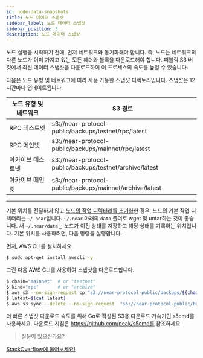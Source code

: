 ```yaml
---
id: node-data-snapshots
title: 노드 데이터 스냅샷
sidebar_label: 노드 데이터 스냅샷
sidebar_position: 3
description: 노드 데이터 스냅샷
---
```


노드 실행을 시작하기 전에, 먼저 네트워크와 동기화해야 합니다. 즉, 노드는 네트워크의 다른 노드가 이미 가지고 있는 모든 헤더와 블록을 다운로드해야 합니다. 퍼블릭 S3 버킷에서 최신 데이터 스냅샷을 다운로드하여 이 프로세스의 속도를 높일 수 있습니다.

다음은 노드 유형 및 네트워크에 따라 사용 가능한 스냅샷 디렉토리입니다. 스냅샷은 12시간마다 업데이트됩니다.

| 노드 유형 및 네트워크| S3 경로                                                       |
| -------------------- | ------------------------------------------------------------- |
| RPC 테스트넷          | s3://near-protocol-public/backups/testnet/rpc/latest          |
| RPC 메인넷          | s3://near-protocol-public/backups/mainnet/rpc/latest          |
| 아카이브 테스트넷     | s3://near-protocol-public/backups/testnet/archive/latest      |
| 아카이브 메인넷     | s3://near-protocol-public/backups/mainnet/archive/latest      |


----

기본 위치를 전달하지 않고 [노드의 작업 디렉터리를 초기화](/validator/compile-and-run-a-node#3-initialize-working-directory-1)한 경우, 노드의 기본 작업 디렉터리는 `~/.near`입니다. `~/.near` 아래의 `data` 폴더로 wget 및 untar하는 것이 좋습니다. 새 `~/.near/data`는 노드가 이전 상태를 저장하고 해당 상태를 기록하는 위치입니다. 기본 위치를 사용하려면, 다음 명령을 실행합니다.

먼저, AWS CLI를 설치하세요.
```bash
$ sudo apt-get install awscli -y
```

그런 다음 AWS CLI를 사용하여 스냅샷을 다운로드합니다.
```bash
$ chain="mainnet"  # or "testnet"
$ kind="rpc"       # or "archive"
$ aws s3 --no-sign-request cp "s3://near-protocol-public/backups/${chain:?}/${kind:?}/latest" .
$ latest=$(cat latest)
$ aws s3 sync --delete --no-sign-request  "s3://near-protocol-public/backups/${chain:?}/${kind:?}/${latest:?}" ~/.near/data
```

더 빠른 스냅샷 다운로드 속도를 위해 Go로 작성된 S3용 다운로드 가속기인 s5cmd를 사용하세요. 다운로드 지침은 https://github.com/peak/s5cmd를 참조하세요.

>질문이 있으신가요?
<a href="https://stackoverflow.com/questions/tagged/nearprotocol">
  <h8>StackOverflow에 물어보세요!</h8></a>
